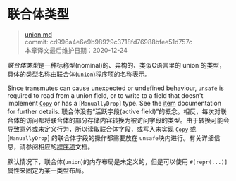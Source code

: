 # 联合体类型

>[union.md](https://github.com/rust-lang/reference/blob/master/src/types/union.md)\
>commit: cd996a4e6e9b98929c3718fd76988bfee51d757c \
>本章译文最后维护日期：2020-12-24

*联合体类型*是一种标称型(nominal)的、异构的、类似C语言里的 union 的类型，具体的类型名称由[联合体(`union`)程序项][item]的名称表示。

Since transmutes can cause unexpected or undefined behaviour, `unsafe` is required to read from a union field, or to write to a field that doesn't implement [`Copy`] or has a [`ManuallyDrop`] type. See the [item] documentation for further details.
联合体没有“活跃字段(active field)”的概念。相反，每次对联合体的访问都将联合体的部分存储内容转换为被访问字段的类型。由于转换可能会导致意外或未定义行为，所以读取联合体字段，或写入未实现 [`Copy`] 或 [`ManuallyDrop`] 的联合体字段的操作都需要放在 `unsafe`块内进行。有关详细信息，请参阅相应的[程序项][item]文档。

默认情况下，联合体(`union`)的内存布局是未定义的，但是可以使用 `#[repr(...)]`属性来固定为某一类型布局。

[`Copy`]: ../special-types-and-traits.md#copy
[`ManuallyDrop<_>`]: https://doc.rust-lang.org/std/mem/struct.ManuallyDrop.html
[item]: ../items/unions.md

<!-- 2020-12-24-->
<!-- checked -->
